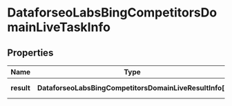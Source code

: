 # DataforseoLabsBingCompetitorsDomainLiveTaskInfo

## Properties

| Name | Type | Description | Notes |
|------------ | ------------- | ------------- | -------------|
**result** | **DataforseoLabsBingCompetitorsDomainLiveResultInfo[]** | array of results |[optional]|